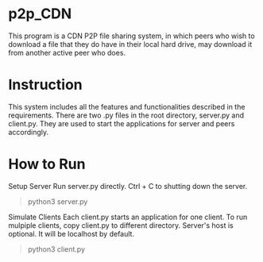 # p2p_CDN
This program is a CDN P2P file sharing system, in which peers who wish to download a file that they do have in their local hard drive, may download it from another active peer who does.

# Instruction
This system includes all the features and functionalities described in the requirements. There are two .py files in the root directory, server.py and client.py. They are used to start the applications for server and peers accordingly.

# How to Run
Setup Server Run server.py directly. Ctrl + C to shutting down the server.
> python3 server.py

Simulate Clients Each client.py starts an application for one client. To run mulpiple clients, copy client.py to different directory. Server's host is optional. It will be localhost by default.
> python3 client.py
 
